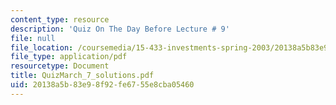 ```yaml
---
content_type: resource
description: 'Quiz On The Day Before Lecture # 9'
file: null
file_location: /coursemedia/15-433-investments-spring-2003/20138a5b83e98f92fe6755e8cba05460_QuizMarch_7_solutions.pdf
file_type: application/pdf
resourcetype: Document
title: QuizMarch_7_solutions.pdf
uid: 20138a5b-83e9-8f92-fe67-55e8cba05460
---
```

